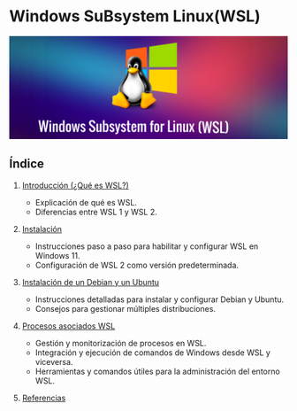 #  Windows SuBsystem Linux(WSL) 

![pinguino](pinguin.png)


## Índice

1. [Introducción (¿Qué es WSL?)](introduccion.md)
    - Explicación de qué es WSL.
    - Diferencias entre WSL 1 y WSL 2.
      
2. [Instalación](instalacion.md)

   - Instrucciones paso a paso para habilitar y configurar WSL en Windows 11.
   - Configuración de WSL 2 como versión predeterminada.
     
5. [Instalación de un Debian y un Ubuntu](#instalaciondebianubuntu)

   - Instrucciones detalladas para instalar y configurar Debian y Ubuntu.
   - Consejos para gestionar múltiples distribuciones.
     
7. [Procesos asociados WSL](procesos.md)

   - Gestión y monitorización de procesos en WSL.
   - Integración y ejecución de comandos de Windows desde WSL y viceversa.
   - Herramientas y comandos útiles para la administración del entorno WSL.


9. [Referencias](referencias)
